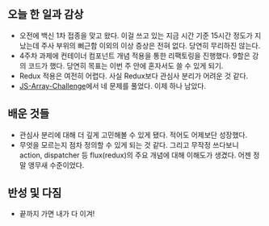 ## 오늘 한 일과 감상

- 오전에 백신 1차 접종을 맞고 왔다. 이걸 쓰고 있는 지금 시간 기준 15시간 정도가 지났는데 주사 부위의 뻐근함 이외의 이상 증상은 전혀 없다. 당연히 무리하진 않는다. 
- 4주차 과제에 컨테이너 컴포넌트 개념 적용을 통한 리팩토링을 진행했다. 9할은 강의 코드가 했다. 당연히 목표는 이번 주 안에 혼자서도 쓸 수 있게 되기.
- Redux 적용은 여전히 어렵다. 사실 Redux보다 관심사 분리가 어려운 것 같다.
- [JS-Array-Challenge](https://github.com/pkiop/JS-Array-Challenge)에서 네 문제를 풀었다. 이제 하나 남았다. 

## 배운 것들
- 관심사 분리에 대해 더 깊게 고민해볼 수 있게 됐다. 적어도 어제보단 성장했다.
- 무엇을 모르는지 점차 정의할 수 있게 되는 것 같다. 그리고 무작정 쓰다보니 action, dispatcher 등 flux(redux)의 주요 개념에 대해 이해도가 생겼다. 어젠 정말 앵무새 수준이었다.

## 반성 및 다짐

- 끝까지 가면 내가 다 이겨!